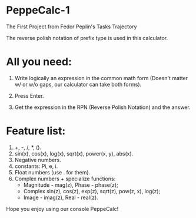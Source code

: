 # PeppeCalc-1
The First Project from Fedor Peplin's Tasks Trajectory

The reverse polish notation of prefix type is used in this calculator.

# All you need:
1) Write logically an expression in the common math form (Doesn't matter w/ or w/o gaps, our calculator can take both forms).

2) Press Enter.

3) Get the expression in the RPN (Reverse Polish Notation) and the answer.

# Feature list:

1) +, -, /, *, ().
2) sin(x), cos(x), log(x), sqrt(x), power(x, y), abs(x).
3) Negative numbers.
4) constants: Pi, e, i.
5) Float numbers (use . for them).
6) Complex numbers + specialize functions:
   - Magnitude - mag(z), Phase - phase(z);
   - Complex sin(z), cos(z), exp(z), sqrt(z), pow(z, x), log(z);
   - Image - imag(z), Real - real(z).

Hope you enjoy using our console PeppeCalc!
